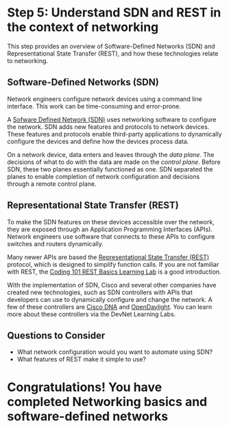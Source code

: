 
# Step 5: Understand SDN and REST in the context of networking

This step provides an overview of Software-Defined Networks (SDN) and Representational State Transfer (REST), and how these technologies relate to networking.

## Software-Defined Networks (SDN)

Network engineers configure network devices using a command line interface. This work can be time-consuming and error-prone.

A [Sofware Defined Network (SDN)](https://en.wikipedia.org/wiki/Software-defined_networking) uses networking software to configure the network. SDN adds new features and protocols to network devices. These features and protocols enable third-party applications to dynamically configure the devices and define how the devices process data.

On a network device, data enters and leaves through the *data plane*. The decisions of what to do with the data are made on the *control plane*. Before SDN, these two planes essentially functioned as one. SDN separated the planes to enable completion of network configuration and decisions through a remote control plane.

## Representational State Transfer (REST)

To make the SDN features on these devices accessible over the network, they are exposed through an Application Programming Interfaces (APIs). Network engineers use software that connects to these APIs to configure switches and routers dynamically.

Many newer APIs are based the [Representational State Transfer (REST)](https://en.wikipedia.org/wiki/Representational_state_transfer) protocol, which is designed to simplify function calls. If you are not familiar with REST, the [Coding 101 REST Basics Learning Lab](/lab/getting-started-rest-apis) is a good introduction.

With the implementation of SDN, Cisco and several other companies have created new technologies, such as SDN controllers with APIs that developers can use to dynamically configure and change the network. A few of these controllers are [Cisco DNA](https://www.cisco.com/c/en/us/solutions/enterprise-networks/index.html) and [OpenDaylight](https://developer.cisco.com/site/opendaylight/). You can learn more about these controllers via the DevNet Learning Labs.

## Questions to Consider

* What network configuration would you want to automate using SDN?
* What features of REST make it simple to use?

# Congratulations! You have completed Networking basics and software-defined networks
